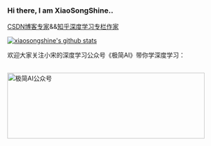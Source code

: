 ### Hi there, I am XiaoSongShine..

[CSDN博客专家](https://xiaosongshine.blog.csdn.net/)&&[知乎深度学习专栏作家](https://www.zhihu.com/people/xiaosongshine)



[![xiaosongshine's github stats](https://github-readme-stats.vercel.app/api?username=xiaosongshine&theme=vue&&hide=prs,contribs)](https://xiaosongshine.blog.csdn.net/)

<p>欢迎大家关注小宋的深度学习公众号《极简AI》带你学深度学习： </p>
</br>
<img src="https://img-blog.csdnimg.cn/20201208102533125.png" height="150" width="450" alt="极简AI公众号" />

<!--
**xiaosongshine/xiaosongshine** is a ✨ _special_ ✨ repository because its `README.md` (this file) appears on your GitHub profile.

Here are some ideas to get you started:

- 🔭 I’m currently working on ...
- 🌱 I’m currently learning ...
- 👯 I’m looking to collaborate on ...
- 🤔 I’m looking for help with ...
- 💬 Ask me about ...
- 📫 How to reach me: ...
- 😄 Pronouns: ...
- ⚡ Fun fact: ...
-->
